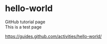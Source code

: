 # hello-world
GitHub tutorial page
<br>
This is a test page

https://guides.github.com/activities/hello-world/
